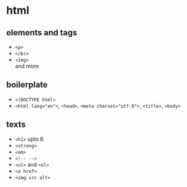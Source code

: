 # html

## elements and tags
* `<p>`
* `</br>`
* `<img>`  
and more

## boilerplate
* `<!DOCTYPE html>`
* `<html lang="en">`, `<head>`, `<meta charset="utf-8">`, `<title>`, `<body>`  

## texts
* `<h1>` upto 6
* `<strong>`
* `<em>`
* `<!-- -->`
* `<ul>` and `<ol>`
* `<a href>`
* `<img src alt>`
